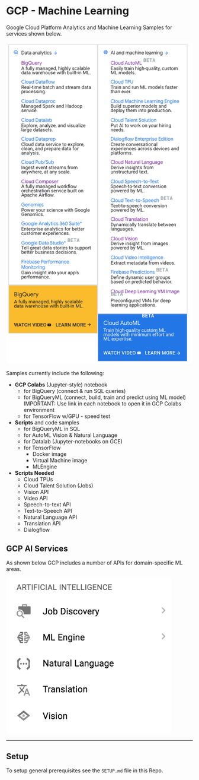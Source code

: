 # GCP - Machine Learning

Google Cloud Platform Analytics and Machine Learning Samples for services shown below.  

![GCP Analytics & ML](/images/products.png)

Samples currently include the following:
 - **GCP Colabs** (Jupyter-style) notebook 
    - for BigQuery (connect & run SQL queries)
    - for BigQueryML (connect, build, train and predict using ML model) IMPORTANT: Use link in each notebook to open it in GCP Colabs environment
    - for TensorFlow w/GPU - speed test
 - **Scripts** and code samples 
    - for BigQueryML in SQL
    - for AutoML Vision & Natural Language
    - for Datalab (Jupyter-notebooks on GCE)
    - for TensorFlow 
        - Docker image 
        - Virtual Machine image
        - MLEngine
 - **Scripts Needed**
    - Cloud TPUs
    - Cloud Talent Solution (Jobs)
    - Vision API
    - Video API
    - Speech-to-text API
    - Text-to-Speech API
    - Natural Language API
    - Translation API
    - Dialogflow
 

 ## GCP AI Services

 As shown below GCP includes a number of APIs for domain-specific ML areas.

 ![GCP AI](/images/gcp-ai.png)

 ---
 ## Setup

 To setup general prerequisites see the `SETUP.md` file in this Repo.

